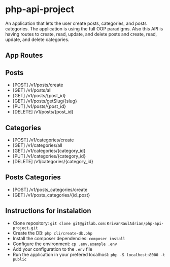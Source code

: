# php-api-project

An application that lets the user create posts, categories, and posts categories. The application is using the full OOP paradigms. Also this API is having routes to create, read, update, and delete posts and create, read, update, and delete categories.

## App Routes

## Posts

- [POST] /v1/posts/create
- [GET] /v1/posts/all
- [GET] /v1/posts/{post_id}
- [GET] /v1/posts/getSlug/{slug}
- [PUT] /v1/posts/{post_id}
- [DELETE] /v1/posts/{post_id}

## Categories

- [POST] /v1/categories/create
- [GET] /v1/categories/all
- [GET] /v1/categories/{category_id}
- [PUT] /v1/categories/{category_id}
- [DELETE] /v1/categories/{category_id}

## Posts Categories

- [POST] /v1/posts_categories/create
- [GET] /v1/posts_categories/{id_post}

## Instructions for instalation

- Clone repository: `git clone git@gitlab.com:KrivanRaulAdrian/php-api-project.git`
- Create the DB: `php cli/create-db.php`
- Install the composer dependencies: `composer install`
- Configure the environment: `cp .env.example .env`
- Add your configuration to the `.env` file
- Run the application in your prefered localhost: `php -S localhost:8000 -t public`